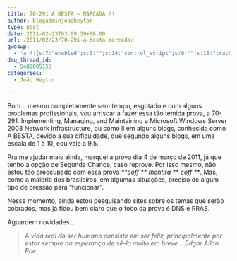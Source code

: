 ```yaml
---
title: 70-291 A BESTA – MARCADA!!!
author: blogadminjoaoheytor
type: post
date: 2011-02-23T03:09:39+00:00
url: /2011/02/23/70-291-a-besta-marcada/
gwo4wp:
  - 'a:4:{s:7:"enabled";s:0:"";s:14:"control_script";s:0:"";s:15:"tracking_script";s:0:"";s:17:"conversion_script";s:0:"";}'
dsq_thread_id:
  - 5489005153
categories:
  - João Heytor

---
```

Bom&#8230; mesmo completamente sem tempo, esgotado e com alguns problemas profissionais, vou arriscar a fazer essa tão temida prova, a 70-291: Implementing, Managing, and Maintaining a Microsoft Windows Server 2003 Network Infrastructure, ou como li em alguns blogs, conhecida como A BESTA, devido a sua dificuldade, que segundo alguns blogs, em uma escala de 1 à 10, equivale a 9,5.

Pra me ajudar mais ainda, marquei a prova dia 4 de março de 2011, já que tenho a opção de Segunda Chance, caso reprove. Por isso mesmo, não estou tão preocupado com essa prova _\*\*coff \*\* mentira \*\* coff \*\*_. Mas, como a maioria dos brasileiros, em algumas situações, preciso de algum tipo de pressão para “funcionar”.

Nesse momento, ainda estou pesquisando sites sobre os temas que serão cobrados, mas já ficou bem claro que o foco da prova é DNS e RRAS.

Aguardem novidades&#8230;

> _A vida real do ser humano consiste em ser feliz, principalmente por estar sempre na esperança de sê-lo muito em breve&#8230; Edgar Allan Poe_